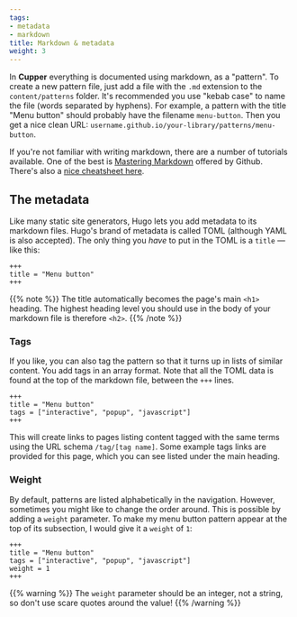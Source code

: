 ```yaml
---
tags:
- metadata
- markdown
title: Markdown & metadata
weight: 3
---
```


In **Cupper** everything is documented using markdown, as a "pattern". To create a new pattern file, just add a file with the `.md` extension to the `content/patterns` folder. It's recommended you use "kebab case" to name the file (words separated by hyphens). For example, a pattern with the title "Menu button" should probably have the filename `menu-button`. Then you get a nice clean URL: `username.github.io/your-library/patterns/menu-button`.

If you're not familiar with writing markdown, there are a number of tutorials available. One of the best is [Mastering Markdown](https://guides.github.com/features/mastering-markdown/) offered by Github. There's also a [nice cheatsheet here](https://github.com/adam-p/markdown-here/wiki/Markdown-Cheatsheet).

## The metadata

Like many static site generators, Hugo lets you add metadata to its markdown files. Hugo's brand of metadata is called TOML (although YAML is also accepted). The only thing you _have_ to put in the TOML is a `title` — like this:

```
+++
title = "Menu button"
+++
```

{{% note %}}
The title automatically becomes the page's main `<h1>` heading. The highest heading level you should use in the body of your markdown file is therefore `<h2>`.
{{% /note %}}

### Tags

If you like, you can also tag the pattern so that it turns up in lists of similar content. You add tags in an array format. Note that all the TOML data is found at the top of the markdown file, between the `+++` lines.

```
+++
title = "Menu button"
tags = ["interactive", "popup", "javascript"]
+++
```

This will create links to pages listing content tagged with the same terms using the URL schema `/tag/[tag name]`. Some example tags links are provided for this page, which you can see listed under the main heading.

### Weight

By default, patterns are listed alphabetically in the navigation. However, sometimes you might like to change the order around. This is possible by adding a `weight` parameter. To make my menu button pattern appear at the top of its subsection, I would give it a `weight` of `1`:

```
+++
title = "Menu button"
tags = ["interactive", "popup", "javascript"]
weight = 1
+++
```

{{% warning %}}
The `weight` parameter should be an integer, not a string, so don't use scare quotes around the value!
{{% /warning %}}
